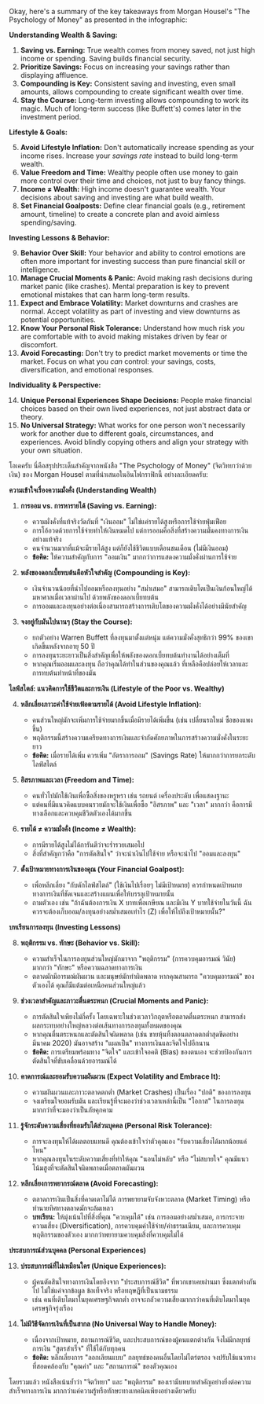 Okay, here's a summary of the key takeaways from Morgan Housel's "The Psychology of Money" as presented in the infographic:

**Understanding Wealth & Saving:**

1.  **Saving vs. Earning:** True wealth comes from money saved, not just high income or spending. Saving builds financial security.
2.  **Prioritize Savings:** Focus on increasing your savings rather than displaying affluence.
3.  **Compounding is Key:** Consistent saving and investing, even small amounts, allows compounding to create significant wealth over time.
4.  **Stay the Course:** Long-term investing allows compounding to work its magic. Much of long-term success (like Buffett's) comes later in the investment period.

**Lifestyle & Goals:**

5.  **Avoid Lifestyle Inflation:** Don't automatically increase spending as your income rises. Increase your *savings rate* instead to build long-term wealth.
6.  **Value Freedom and Time:** Wealthy people often use money to gain more control over their time and choices, not just to buy fancy things.
7.  **Income ≠ Wealth:** High income doesn't guarantee wealth. Your decisions about saving and investing are what build wealth.
8.  **Set Financial Goalposts:** Define clear financial goals (e.g., retirement amount, timeline) to create a concrete plan and avoid aimless spending/saving.

**Investing Lessons & Behavior:**

9.  **Behavior Over Skill:** Your behavior and ability to control emotions are often more important for investing success than pure financial skill or intelligence.
10. **Manage Crucial Moments & Panic:** Avoid making rash decisions during market panic (like crashes). Mental preparation is key to prevent emotional mistakes that can harm long-term results.
11. **Expect and Embrace Volatility:** Market downturns and crashes are normal. Accept volatility as part of investing and view downturns as potential opportunities.
12. **Know Your Personal Risk Tolerance:** Understand how much risk *you* are comfortable with to avoid making mistakes driven by fear or discomfort.
13. **Avoid Forecasting:** Don't try to predict market movements or time the market. Focus on what you *can* control: your savings, costs, diversification, and emotional responses.

**Individuality & Perspective:**

14. **Unique Personal Experiences Shape Decisions:** People make financial choices based on their own lived experiences, not just abstract data or theory.
15. **No Universal Strategy:** What works for one person won't necessarily work for another due to different goals, circumstances, and experiences. Avoid blindly copying others and align your strategy with your own situation.


โอเคครับ นี่คือสรุปประเด็นสำคัญจากหนังสือ "The Psychology of Money" (จิตวิทยาว่าด้วยเงิน) ของ Morgan Housel ตามที่นำเสนอในอินโฟกราฟิกนี้ อย่างละเอียดครับ:

**ความเข้าใจเรื่องความมั่งคั่ง (Understanding Wealth)**

1.  **การออม vs. การหารายได้ (Saving vs. Earning):**
    *   ความมั่งคั่งที่แท้จริงวัดกันที่ "เงินออม" ไม่ใช่แค่รายได้สูงหรือการใช้จ่ายฟุ่มเฟือย
    *   การโอ้อวดด้วยการใช้จ่ายทำให้เงินหมดไป แต่การออมคือสิ่งที่สร้างความมั่นคงทางการเงินอย่างแท้จริง
    *   คนจำนวนมากที่แม้จะมีรายได้สูง แต่ก็ยังใช้ชีวิตแบบเดือนชนเดือน (ไม่มีเงินออม)
    *   **ข้อคิด:** ให้ความสำคัญกับการ "ออมเงิน" มากกว่าการแสดงความมั่งคั่งผ่านการใช้จ่าย

2.  **พลังของดอกเบี้ยทบต้นคือหัวใจสำคัญ (Compounding is Key):**
    *   เงินจำนวนน้อยที่นำไปออมหรือลงทุนอย่าง "สม่ำเสมอ" สามารถเติบโตเป็นเงินก้อนใหญ่ได้มหาศาลเมื่อเวลาผ่านไป ด้วยพลังของดอกเบี้ยทบต้น
    *   การออมและลงทุนอย่างต่อเนื่องสามารถสร้างการเติบโตของความมั่งคั่งได้อย่างมีนัยสำคัญ

3.  **จงอยู่กับมันไปนานๆ (Stay the Course):**
    *   ยกตัวอย่าง Warren Buffett ที่ลงทุนมาตั้งแต่หนุ่ม แต่ความมั่งคั่งสุทธิกว่า 99% ของเขาเกิดขึ้นหลังจากอายุ 50 ปี
    *   การลงทุนระยะยาวเป็นสิ่งสำคัญเพื่อให้พลังของดอกเบี้ยทบต้นทำงานได้อย่างเต็มที่
    *   หากคุณเริ่มออมและลงทุน ถือว่าคุณได้ทำในส่วนของคุณแล้ว ที่เหลือคือปล่อยให้เวลาและการทบต้นทำหน้าที่ของมัน

**ไลฟ์สไตล์: แนวคิดการใช้ชีวิตและการเงิน (Lifestyle of the Poor vs. Wealthy)**

4.  **หลีกเลี่ยงภาวะค่าใช้จ่ายเฟ้อตามรายได้ (Avoid Lifestyle Inflation):**
    *   คนส่วนใหญ่มักจะเพิ่มการใช้จ่ายมากขึ้นเมื่อมีรายได้เพิ่มขึ้น (เช่น เปลี่ยนรถใหม่ ซื้อของแพงขึ้น)
    *   พฤติกรรมนี้สร้างความเครียดทางการเงินและจำกัดศักยภาพในการสร้างความมั่งคั่งในระยะยาว
    *   **ข้อคิด:** เมื่อรายได้เพิ่ม ควรเพิ่ม "อัตราการออม" (Savings Rate) ให้มากกว่าการยกระดับไลฟ์สไตล์

5.  **อิสรภาพและเวลา (Freedom and Time):**
    *   คนทั่วไปมักใช้เงินเพื่อซื้อสิ่งของหรูหรา เช่น รถยนต์ เครื่องประดับ เพื่อแสดงฐานะ
    *   แต่คนที่มีแนวคิดแบบคนรวยมักจะใช้เงินเพื่อซื้อ "อิสรภาพ" และ "เวลา" มากกว่า คือการมีทางเลือกและควบคุมชีวิตตัวเองได้มากขึ้น

6.  **รายได้ ≠ ความมั่งคั่ง (Income ≠ Wealth):**
    *   การมีรายได้สูงไม่ได้การันตีว่าจะร่ำรวยเสมอไป
    *   สิ่งที่สำคัญกว่าคือ "การตัดสินใจ" ว่าจะนำเงินไปใช้จ่าย หรือจะนำไป "ออมและลงทุน"

7.  **ตั้งเป้าหมายทางการเงินของคุณ (Your Financial Goalpost):**
    *   เพื่อหลีกเลี่ยง "กับดักไลฟ์สไตล์" (ใช้เงินไปเรื่อยๆ ไม่มีเป้าหมาย) ควรกำหนดเป้าหมายทางการเงินที่ชัดเจนและสร้างแผนเพื่อให้บรรลุเป้าหมายนั้น
    *   ถามตัวเอง เช่น "ถ้าฉันต้องการเงิน X บาทเพื่อเกษียณ และมีเงิน Y บาทใช้จ่ายในวันนี้ ฉันควรจะต้องเก็บออม/ลงทุนอย่างสม่ำเสมอเท่าไร (Z) เพื่อให้ไปถึงเป้าหมายนั้น?"

**บทเรียนการลงทุน (Investing Lessons)**

8.  **พฤติกรรม vs. ทักษะ (Behavior vs. Skill):**
    *   ความสำเร็จในการลงทุนส่วนใหญ่มักมาจาก "พฤติกรรม" (การควบคุมอารมณ์ วินัย) มากกว่า "ทักษะ" หรือความฉลาดทางการเงิน
    *   ตลาดมักมีอารมณ์ผันผวน และมนุษย์มักทำผิดพลาด หากคุณสามารถ "ควบคุมอารมณ์" ของตัวเองได้ คุณก็มีแต้มต่อเหนือคนส่วนใหญ่แล้ว

9.  **ช่วงเวลาสำคัญและภาวะตื่นตระหนก (Crucial Moments and Panic):**
    *   การตัดสินใจเพียงไม่กี่ครั้ง โดยเฉพาะในช่วงเวลาวิกฤตหรือตลาดตื่นตระหนก สามารถส่งผลกระทบอย่างใหญ่หลวงต่อเส้นทางการลงทุนทั้งหมดของคุณ
    *   หากคุณตื่นตระหนกและตัดสินใจผิดพลาด (เช่น ขายหุ้นทิ้งตอนตลาดตกต่ำสุดขีดอย่าง มีนาคม 2020) มันอาจสร้าง "แผลเป็น" ทางการเงินและจิตใจไปอีกนาน
    *   **ข้อคิด:** การเตรียมพร้อมทาง "จิตใจ" และเข้าใจอคติ (Bias) ของตนเอง จะช่วยป้องกันการตัดสินใจที่ขับเคลื่อนด้วยอารมณ์ได้

10. **คาดการณ์และยอมรับความผันผวน (Expect Volatility and Embrace It):**
    *   ความผันผวนและภาวะตลาดตกต่ำ (Market Crashes) เป็นเรื่อง "ปกติ" ของการลงทุน
    *   จงเตรียมใจยอมรับมัน และเรียนรู้ที่จะมองว่าช่วงเวลาเหล่านี้เป็น "โอกาส" ในการลงทุน มากกว่าที่จะมองว่าเป็นภัยคุกคาม

11. **รู้จักระดับความเสี่ยงที่ยอมรับได้ส่วนบุคคล (Personal Risk Tolerance):**
    *   การจะลงทุนให้ได้ผลตอบแทนดี คุณต้องเข้าใจว่าตัวคุณเอง "รับความเสี่ยงได้มากน้อยแค่ไหน"
    *   หากคุณลงทุนในระดับความเสี่ยงที่ทำให้คุณ "นอนไม่หลับ" หรือ "ไม่สบายใจ" คุณมีแนวโน้มสูงที่จะตัดสินใจผิดพลาดเมื่อตลาดผันผวน

12. **หลีกเลี่ยงการพยากรณ์ตลาด (Avoid Forecasting):**
    *   ตลาดการเงินเป็นสิ่งที่คาดเดาไม่ได้ การพยายามจับจังหวะตลาด (Market Timing) หรือทำนายทิศทางตลาดมักจะล้มเหลว
    *   **บทเรียน:** ให้มุ่งเน้นไปที่สิ่งที่คุณ "ควบคุมได้" เช่น การออมอย่างสม่ำเสมอ, การกระจายความเสี่ยง (Diversification), การควบคุมค่าใช้จ่าย/ค่าธรรมเนียม, และการควบคุมพฤติกรรมของตัวเอง มากกว่าพยายามควบคุมสิ่งที่ควบคุมไม่ได้

**ประสบการณ์ส่วนบุคคล (Personal Experiences)**

13. **ประสบการณ์ที่ไม่เหมือนใคร (Unique Experiences):**
    *   ผู้คนตัดสินใจทางการเงินโดยอิงจาก "ประสบการณ์ชีวิต" ที่พวกเขาเคยผ่านมา ซึ่งแตกต่างกันไป ไม่ใช่แค่จากข้อมูล ข้อเท็จจริง หรือทฤษฎีที่เป็นนามธรรม
    *   เช่น คนที่เติบโตมาในยุคเศรษฐกิจตกต่ำ อาจจะกลัวความเสี่ยงมากกว่าคนที่เติบโตมาในยุคเศรษฐกิจรุ่งเรือง

14. **ไม่มีวิธีจัดการเงินที่เป็นสากล (No Universal Way to Handle Money):**
    *   เนื่องจากเป้าหมาย, สถานการณ์ชีวิต, และประสบการณ์ของผู้คนแตกต่างกัน จึงไม่มีกลยุทธ์การเงิน "สูตรสำเร็จ" ที่ใช้ได้กับทุกคน
    *   **ข้อคิด:** หลีกเลี่ยงการ "ลอกเลียนแบบ" กลยุทธ์ของคนอื่นโดยไม่ไตร่ตรอง จงปรับใช้แนวทางที่สอดคล้องกับ "คุณค่า" และ "สถานการณ์" ของตัวคุณเอง

โดยรวมแล้ว หนังสือเน้นย้ำว่า "จิตวิทยา" และ "พฤติกรรม" ของเรามีบทบาทสำคัญอย่างยิ่งต่อความสำเร็จทางการเงิน มากกว่าแค่ความรู้หรือทักษะทางเทคนิคเพียงอย่างเดียวครับ
